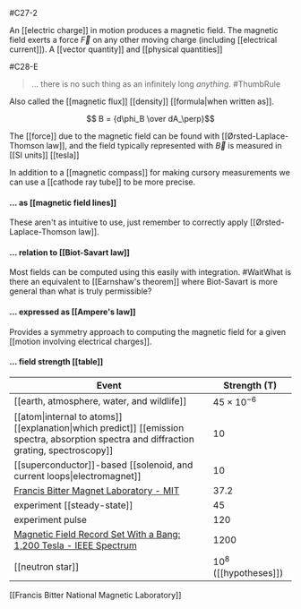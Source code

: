 #C27-2 

An [[electric charge]] in motion produces a magnetic field. The magnetic field exerts a force $\vec{F}$ on any other moving charge (including [[electrical current]]). A [[vector quantity]] and [[physical quantities]]

#C28-E
> ... there is no such thing as an infinitely long *anything*. #ThumbRule 

Also called the [[magnetic flux]] [[density]] [[formula|when written as]].

$$ B = {d\phi_B \over dA_\perp}$$

The [[force]] due to the magnetic field can be found with [[Ørsted-Laplace-Thomson law]], and the field typically represented with $\vec{B}$ is measured in [[SI units]] [[tesla]]

In addition to a [[magnetic compass]] for making cursory measurements we can use a [[cathode ray tube]] to be more precise.

#### ... as [[magnetic field lines]]
These aren't as intuitive to use, just remember to correctly apply [[Ørsted-Laplace-Thomson law]].

#### ... relation to [[Biot-Savart law]]
Most fields can be computed using this easily with integration. #WaitWhat is there an equivalent to [[Earnshaw's theorem]] where Biot-Savart is more general than what is truly permissible?

#### ... expressed as [[Ampere's law]]
Provides a symmetry approach to computing the magnetic field for a given [[motion involving electrical charges]].


#### ... field strength [[table]]
|Event|Strength $\text{(T)}$|
|-|-|
|[[earth, atmosphere, water, and wildlife]]|$45 \times 10^{-6}$|
|[[atom\|internal to atoms]] [[explanation\|which predict]] [[emission spectra, absorption spectra and diffraction grating, spectroscopy]]|$10$|
|[[superconductor]]-based [[solenoid, and current loops\|electromagnet]]| $10$|
|[Francis Bitter Magnet Laboratory - MIT](http://web.mit.edu/fbml/history.shtml)|$37.2$|
|experiment [[steady-state]]|$45$|
|experiment pulse|$120$|
|[Magnetic Field Record Set With a Bang: 1,200 Tesla - IEEE Spectrum](https://spectrum.ieee.org/magnetic-field-record-set-with-a-bang-1200-tesla)|$1200$|
|[[neutron star]]|$10^8$ ([[hypotheses]])|

[[Francis Bitter National Magnetic Laboratory]]